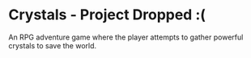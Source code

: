# Crystals - Project Dropped :(
An RPG adventure game where the player attempts to gather powerful crystals to save the world.
